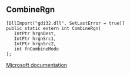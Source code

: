## CombineRgn

```
[DllImport("gdi32.dll", SetLastError = true)]
public static extern int CombineRgn(
   IntPtr hrgnDest,
   IntPtr hrgnSrc1,
   IntPtr hrgnSrc2,
   int fnCombineMode
);
```

[Microsoft documentation](https://docs.microsoft.com/en-us/windows/win32/api/wingdi/nf-wingdi-combinergn)
